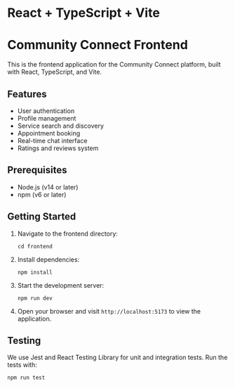 # React + TypeScript + Vite

# Community Connect Frontend

This is the frontend application for the Community Connect platform, built with React, TypeScript, and Vite.

## Features

- User authentication
- Profile management
- Service search and discovery
- Appointment booking
- Real-time chat interface
- Ratings and reviews system

## Prerequisites

- Node.js (v14 or later)
- npm (v6 or later)

## Getting Started

1. Navigate to the frontend directory:
   ```
   cd frontend
   ```

2. Install dependencies:
   ```
   npm install
   ```

3. Start the development server:
   ```
   npm run dev
   ```

4. Open your browser and visit `http://localhost:5173` to view the application.

## Testing

We use Jest and React Testing Library for unit and integration tests. Run the tests with:

```
npm run test
```